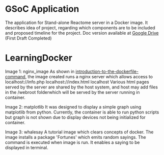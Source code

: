 # GSoC Application 
The application for Stand-alone Reactome server in a Docker image. It describes idea of project, regarding which components are to be included and proposed timeline for the project. Doc version available at [Google Drive](https://drive.google.com/open?id=1uvufmjdR8ci0z2getY3nLT3vZxZrWUAqBOCMV_VWwe8) (First Draft Completed)

# LearningDocker

Image 1: nginx_image
As shown in [introduction-to-the-dockerfile-command](https://www.howtoforge.com/tutorial/how-to-create-docker-images-with-dockerfile/#introduction-to-the-dockerfile-command), the image created runs a nginx server which allows access to 
localhost://info.php
localhost://index.html
localhost
Various html pages served by the server are shared by the host system, and host may add files in the /webroot folderwhich will be served by the server running in container.

Image 2: matplotlib
It was designed to display a simple graph using matplotlib from python.
Currently, the container is able to run python scripts but graph is not shown due to display devices not being initialized for container.

Image 3: whalesay
A tutorial image which clears concepts of docker. The image installs a package 'Fortunes' which emits random sayings. The command is executed when image is run. It enables a saying to be displayed in terminal.
